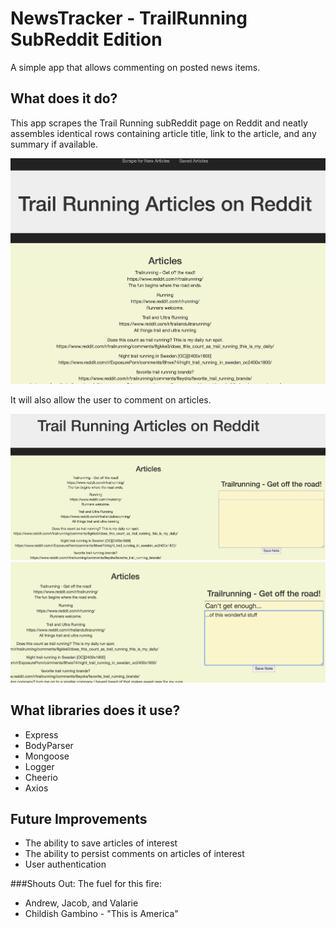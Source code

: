 # NewsTracker - TrailRunning SubReddit Edition
A simple app that allows commenting on posted news items.

## What does it do?

This app scrapes the Trail Running subReddit page on Reddit and neatly assembles identical rows containing article title, link to the article, and any summary if available.  

![picture](mainpage.png)

It will also allow the user to comment on articles.

![picture](commentform.png)
![picture](commentcomment.png)


## What libraries does it use?

* Express
* BodyParser
* Mongoose
* Logger
* Cheerio
* Axios

## Future Improvements
* The ability to save articles of interest
* The ability to persist comments on articles of interest
* User authentication

###Shouts Out:
The fuel for this fire:
* Andrew, Jacob, and Valarie
* Childish Gambino - "This is America"